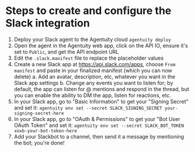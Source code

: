 # Steps to create and configure the Slack integration

1. Deploy your Slack agent to the Agentuity cloud `agentuity deploy`
2. Open the agent in the Agentuity web app, click on the API IO, ensure it's set to `Public`, and get the API endpoint URL
3. Edit the `.slack.manifest` file to replace the placeholder values
4. Create a new Slack app at https://api.slack.com/apps, choose `From manifest` and paste in your finalized manifest (which you can now delete)
	a. Add an avatar, description, etc, whatever you want in the Slack app settings
	b. Change any events you want to listen for; by default, the app can listen for @ mentions and respond in the thread, but you can enable the ability to DM the app, listen for reactions, etc.
5. In your Slack app, go to "Basic Information" to get your "Signing Secret" and set it: `agentuity env set --secret SLACK_SIGNING_SECRET your-signing-secret-here`
6. In your Slack app, go to "OAuth & Permissions" to get your "Bot User OAuth Token" and set it: `agentuity env set --secret SLACK_BOT_TOKEN xoxb-your-bot-token-here`
7. Add your Slackbot to a channel, then send it a message by mentioning the bot; you're done!